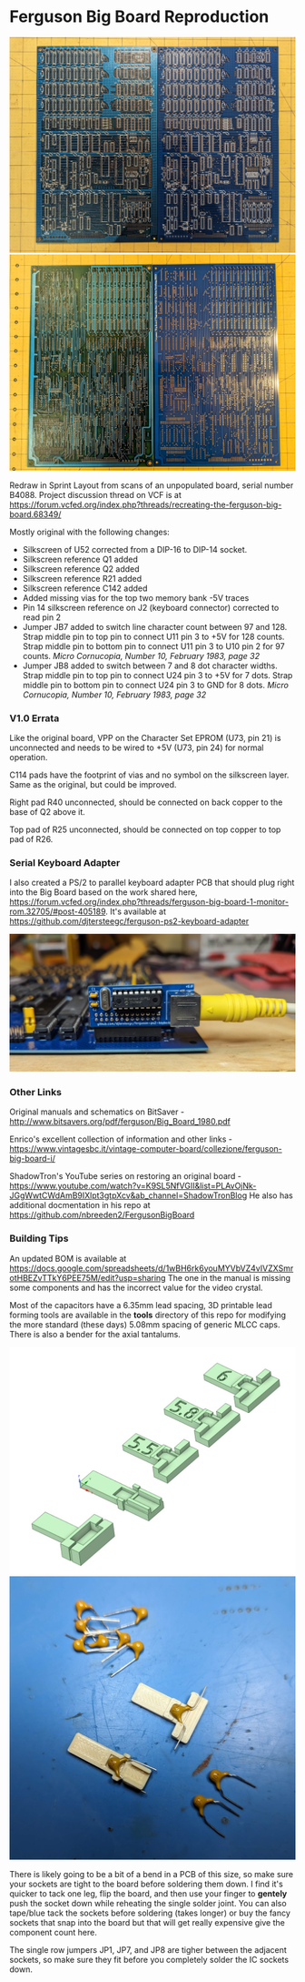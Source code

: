 # Ferguson Big Board Reproduction

<img src="docs/front-v1.0.jpg" alt="front" />

<img src="docs/back-v1.0.jpg" alt="back" />



Redraw in Sprint Layout from scans of an unpopulated board, serial number B4088.  Project discussion thread on VCF is at https://forum.vcfed.org/index.php?threads/recreating-the-ferguson-big-board.68349/

Mostly original with the following changes:

- Silkscreen of U52 corrected from a DIP-16 to DIP-14 socket.
- Silkscreen reference Q1 added
- Silkscreen reference Q2 added
- Silkscreen reference R21 added
- Silkscreen reference C142 added
- Added missing vias for the top two memory bank -5V traces
- Pin 14 silkscreen reference on J2 (keyboard connector) corrected to read pin 2
- Jumper JB7 added to switch line character count between 97 and 128.  Strap middle pin to top pin to connect U11 pin 3 to +5V for 128 counts. Strap middle pin to bottom pin to connect U11 pin 3 to U10 pin 2 for 97 counts. *Micro Cornucopia, Number 10, February 1983, page 32*
- Jumper JB8 added to switch between 7 and 8 dot character widths. Strap middle pin to top pin to connect U24 pin 3 to +5V for 7 dots. Strap middle pin to bottom pin to connect U24 pin 3 to GND for 8 dots. *Micro Cornucopia, Number 10, February 1983, page 32*

### **V1.0 Errata**

Like the original board, VPP on the Character Set EPROM (U73, pin 21) is unconnected and needs to be wired to +5V (U73, pin 24) for normal operation.

C114 pads have the footprint of vias and no symbol on the silkscreen layer.  Same as the original, but could be improved.

Right pad R40 unconnected, should be connected on back copper to the base of Q2 above it.

Top pad of R25 unconnected, should be connected on top copper to top pad of R26.

### Serial Keyboard Adapter

I also created a PS/2 to parallel keyboard adapter PCB that should plug right into the Big Board based on the work shared here, https://forum.vcfed.org/index.php?threads/ferguson-big-board-1-monitor-rom.32705/#post-405189.  It's available at https://github.com/djtersteegc/ferguson-ps2-keyboard-adapter

<img src="docs/keyboard-adapter.jpg" alt="keyboard-adapter" />

### **Other Links**

Original manuals and schematics  on BitSaver - http://www.bitsavers.org/pdf/ferguson/Big_Board_1980.pdf 

Enrico's excellent collection of information and other links - https://www.vintagesbc.it/vintage-computer-board/collezione/ferguson-big-board-i/

ShadowTron's YouTube series on restoring an original board - https://www.youtube.com/watch?v=K9SL5NfVGII&list=PLAvOjNk-JGgWwtCWdAmB9IXlpt3gtpXcv&ab_channel=ShadowTronBlog  He also has additional docmentation in his repo at https://github.com/nbreeden2/FergusonBigBoard

### **Building Tips**

An updated BOM is available at https://docs.google.com/spreadsheets/d/1wBH6rk6youMYVbVZ4vIVZXSmrotHBEZvTTkY6PEE75M/edit?usp=sharing  The one in the manual is missing some components and has the incorrect value for the video crystal.

Most of the capacitors have a 6.35mm lead spacing, 3D printable lead forming tools are available in the **tools** directory of this repo for modifying the more standard (these days) 5.08mm spacing of generic MLCC caps.  There is also a bender for the axial tantalums.

<img src="docs/lead-forming-tools.jpg" alt="lead-forming-tools" />

<img src="docs/6.35mm-lead-former.jpg" alt="6.35mm-lead-former" />

There is likely going to be a bit of a bend in a PCB of this size, so make sure your sockets are tight to the board before soldering them down.  I find it's quicker to tack one leg, flip the board, and then use your finger to **gentely** push the socket down while reheating the single solder joint.  You can also tape/blue tack the sockets before soldering (takes longer) or buy the fancy sockets that snap into the board but that will get really expensive give the component count here.

The single row jumpers JP1, JP7, and JP8 are tigher between the adjacent sockets, so make sure they fit before you completely solder the IC sockets down.










